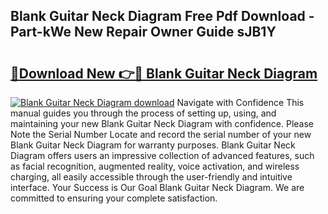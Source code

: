 ## Blank Guitar Neck Diagram Free Pdf Download - Part-kWe New Repair Owner Guide sJB1Y

# <h2><a href="http://dfmevuy.blite.top/?on=Blank+Guitar+Neck+Diagram">🔗Download New 👉🔴 Blank Guitar Neck Diagram</a></h2>

[![Blank Guitar Neck Diagram download](https://i.imgur.com/lujVjoI.png)](http://dfmevuy.blite.top/?on=Blank+Guitar+Neck+Diagram)
Navigate with Confidence This manual guides you through the process of setting up, using, and maintaining your new Blank Guitar Neck Diagram with confidence. Please Note the Serial Number Locate and record the serial number of your new Blank Guitar Neck Diagram for warranty purposes. Blank Guitar Neck Diagram offers users an impressive collection of advanced features, such as facial recognition, augmented reality, voice activation, and wireless charging, all easily accessible through the user-friendly and intuitive interface. Your Success is Our Goal Blank Guitar Neck Diagram. We are committed to ensuring your complete satisfaction.
